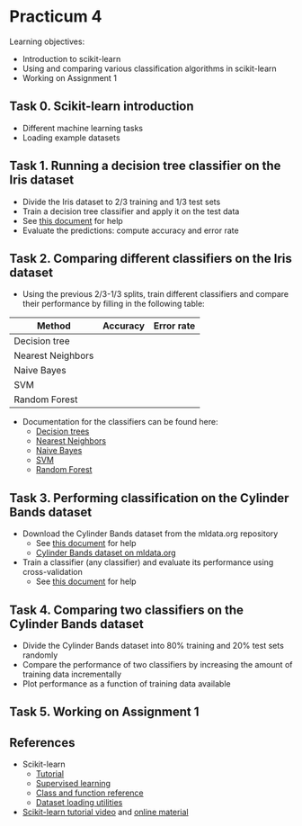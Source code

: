Practicum 4
===========

Learning objectives:

  - Introduction to scikit-learn
  - Using and comparing various classification algorithms in scikit-learn
  - Working on Assignment 1
  

## Task 0. Scikit-learn introduction

  - Different machine learning tasks
  - Loading example datasets
  

## Task 1. Running a decision tree classifier on the Iris dataset
 
  - Divide the Iris dataset to 2/3 training and 1/3 test sets
  - Train a decision tree classifier and apply it on the test data
  - See [this document](http://scikit-learn.org/stable/modules/tree.html#tree-classification) for help
  - Evaluate the predictions: compute accuracy and error rate

  
## Task 2. Comparing different classifiers on the Iris dataset

  - Using the previous 2/3-1/3 splits, train different classifiers and compare their performance by filling in the following table:

| Method            | Accuracy | Error rate |
| ----------------- | -------- | ---------- |
| Decision tree     |          |            |
| Nearest Neighbors |          |            |
| Naive Bayes       |          |            |
| SVM               |          |            |
| Random Forest     |          |            |

  - Documentation for the classifiers can be found here:
    * [Decision trees](http://scikit-learn.org/stable/modules/tree.html)
    * [Nearest Neighbors](http://scikit-learn.org/stable/modules/neighbors.html)
    * [Naive Bayes](http://scikit-learn.org/stable/modules/naive_bayes.html)
    * [SVM](http://scikit-learn.org/stable/modules/svm.html)
    * [Random Forest](http://scikit-learn.org/stable/modules/ensemble.html#forests-of-randomized-trees)
  

## Task 3. Performing classification on the Cylinder Bands dataset

  - Download the Cylinder Bands dataset from the mldata.org repository
    * See [this document](http://scikit-learn.org/stable/datasets/index.html#downloading-datasets-from-the-mldata-org-repository) for help
    * [Cylinder Bands dataset on mldata.org](http://mldata.org/repository/data/viewslug/uci-20070111-cylinder-bands/)
  - Train a classifier (any classifier) and evaluate its performance using cross-validation
    * See [this document](http://scikit-learn.org/stable/modules/cross_validation.html) for help
  

## Task 4. Comparing two classifiers on the Cylinder Bands dataset

  - Divide the Cylinder Bands dataset into 80% training and 20% test sets randomly
  - Compare the performance of two classifiers by increasing the amount of training data incrementally
  - Plot performance as a function of training data available


## Task 5. Working on Assignment 1

  
## References

  - Scikit-learn
    * [Tutorial](http://scikit-learn.org/stable/tutorial/index.html)
    * [Supervised learning](http://scikit-learn.org/stable/supervised_learning.html)
    * [Class and function reference](http://scikit-learn.org/stable/modules/classes.html)
    * [Dataset loading utilities](http://scikit-learn.org/stable/datasets/index.html)
  - [Scikit-learn tutorial video](https://vimeo.com/53062607) and [online material](http://www.astroml.org/sklearn_tutorial/)
  